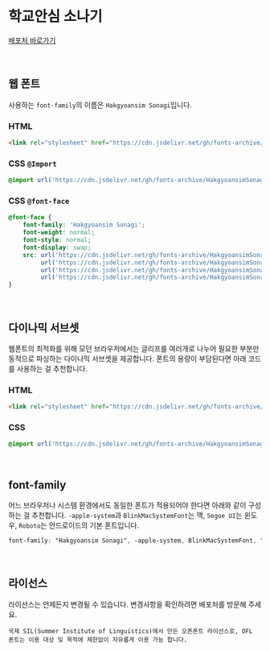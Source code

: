 # 학교안심 소나기

[배포처 바로가기](https://copyright.keris.or.kr/wft/fntDwnldView?fntGrpId=GFT202312110000000000008)

&nbsp;

## 웹 폰트

사용하는 `font-family`의 이름은 `Hakgyoansim Sonagi`입니다.

### HTML

```html
<link rel="stylesheet" href="https://cdn.jsdelivr.net/gh/fonts-archive/HakgyoansimSonagi/HakgyoansimSonagi.css" type="text/css"/>
```

### CSS `@Import`

```css
@import url('https://cdn.jsdelivr.net/gh/fonts-archive/HakgyoansimSonagi/HakgyoansimSonagi.css');
```

### CSS `@font-face`

```css
@font-face {
    font-family: 'Hakgyoansim Sonagi';
    font-weight: normal;
    font-style: normal;
    font-display: swap;
    src: url('https://cdn.jsdelivr.net/gh/fonts-archive/HakgyoansimSonagi/HakgyoansimSonagi.woff2') format('woff2'),
         url('https://cdn.jsdelivr.net/gh/fonts-archive/HakgyoansimSonagi/HakgyoansimSonagi.woff') format('woff'),
         url('https://cdn.jsdelivr.net/gh/fonts-archive/HakgyoansimSonagi/HakgyoansimSonagi.otf') format('opentype'),
         url('https://cdn.jsdelivr.net/gh/fonts-archive/HakgyoansimSonagi/HakgyoansimSonagi.ttf') format('truetype');
}
```

&nbsp;

## 다이나믹 서브셋

웹폰트의 최적화를 위해 모던 브라우저에서는 글리프를 여러개로 나누어 필요한 부분만 동적으로 파싱하는 다이나믹 서브셋을 제공합니다. 폰트의 용량이 부담된다면 아래 코드를 사용하는 걸 추천합니다.

### HTML

```html
<link rel="stylesheet" href="https://cdn.jsdelivr.net/gh/fonts-archive/HakgyoansimSonagi/subsets/HakgyoansimSonagi-dynamic-subset.css" type="text/css"/>
```

### CSS

```css
@import url('https://cdn.jsdelivr.net/gh/fonts-archive/HakgyoansimSonagi/subsets/HakgyoansimSonagi-dynamic-subset.css');
```

&nbsp;

## font-family

어느 브라우저나 시스템 환경에서도 동일한 폰트가 적용되어야 한다면 아래와 같이 구성하는 걸 추천합니다. `-apple-system`과 `BlinkMacSystemFont`는 맥, `Segoe UI`는 윈도우, `Roboto`는 안드로이드의 기본 폰트입니다.


```css
font-family: "Hakgyoansim Sonagi", -apple-system, BlinkMacSystemFont, "Segoe UI", Roboto, Oxygen, Ubuntu, Cantarell, "Open Sans", "Helvetica Neue", sans-serif;
```

&nbsp;

## 라이선스

라이선스는 언제든지 변경될 수 있습니다. 변경사항을 확인하려면 배포처를 방문해 주세요.

```
국제 SIL(Summer Institute of Linguistics)에서 만든 오픈폰트 라이선스로, OFL 폰트는 이용 대상 및 목적에 제한없이 자유롭게 이용 가능 합니다.
```
